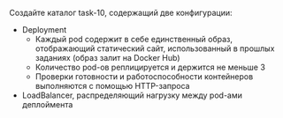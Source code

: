 Создайте каталог task-10, содержащий две конфигурации:
+ Deployment
  - Каждый pod содержит в себе единственный образ,
отображающий статический сайт, использованный в
прошлых заданиях (образ залит на
Docker Hub)
  - Количество pod-ов реплицируется и держится не меньше 3
  - Проверки готовности и работоспособности контейнеров
выполняются с помощью HTTP-запроса
+ LoadBalancer, распределяющий нагрузку между pod-ами
деплоймента
